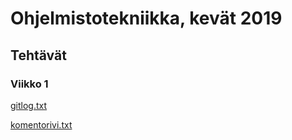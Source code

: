 <h1> Ohjelmistotekniikka, kevät 2019 </h1>
<h2> Tehtävät </h2>
<h3> Viikko 1 </h3>

[gitlog.txt](https://github.com/guotin/ohjelmistotekniikka/blob/master/laskarit/viikko1/gitlog.txt)

[komentorivi.txt](https://github.com/guotin/ohjelmistotekniikka/blob/master/laskarit/viikko1/komentorivi.txt)
